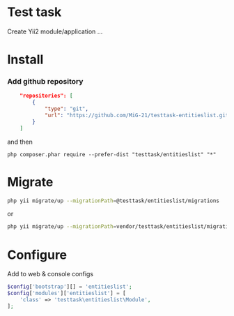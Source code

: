 Test task
========
Create Yii2 module/application ...

Install
========

### Add github repository

```json
    "repositories": [
        {
            "type": "git",
            "url": "https://github.com/MiG-21/testtask-entitieslist.git"
        }
    ]
```
and then

```
php composer.phar require --prefer-dist "testtask/entitieslist" "*"
```

Migrate
========

``` sh
php yii migrate/up --migrationPath=@testtask/entitieslist/migrations
```

or

``` sh
php yii migrate/up --migrationPath=vendor/testtask/entitieslist/migrations
```

Configure
========
Add to web & console configs

``` php
$config['bootstrap'][] = 'entitieslist';
$config['modules']['entitieslist'] = [
    'class' => 'testtask\entitieslist\Module',
];
```
